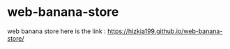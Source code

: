 # web-banana-store
web banana store
here is the link : https://hizkia199.github.io/web-banana-store/
